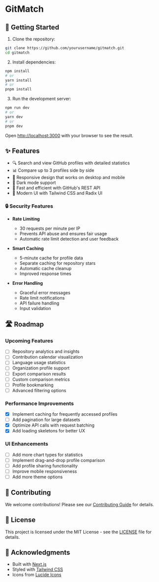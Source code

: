 # GitMatch

## 🚀 Getting Started

1. Clone the repository:

```bash
git clone https://github.com/yourusername/gitmatch.git
cd gitmatch
```

2. Install dependencies:

```bash
npm install
# or
yarn install
# or
pnpm install
```

3. Run the development server:

```bash
npm run dev
# or
yarn dev
# or
pnpm dev
```

Open [http://localhost:3000](http://localhost:3000) with your browser to see the result.

## ✨ Features

- 🔍 Search and view GitHub profiles with detailed statistics
- 📊 Compare up to 3 profiles side by side
- 📱 Responsive design that works on desktop and mobile
- 🌙 Dark mode support
- 🚀 Fast and efficient with GitHub's REST API
- 🎨 Modern UI with Tailwind CSS and Radix UI

### 🔒 Security Features

- **Rate Limiting**

  - 30 requests per minute per IP
  - Prevents API abuse and ensures fair usage
  - Automatic rate limit detection and user feedback

- **Smart Caching**

  - 5-minute cache for profile data
  - Separate caching for repository stars
  - Automatic cache cleanup
  - Improved response times

- **Error Handling**
  - Graceful error messages
  - Rate limit notifications
  - API failure handling
  - Input validation

## 🛣️ Roadmap

### Upcoming Features

- [ ] Repository analytics and insights
- [ ] Contribution calendar visualization
- [ ] Language usage statistics
- [ ] Organization profile support
- [ ] Export comparison results
- [ ] Custom comparison metrics
- [ ] Profile bookmarking
- [ ] Advanced filtering options

### Performance Improvements

- [x] Implement caching for frequently accessed profiles
- [ ] Add pagination for large datasets
- [x] Optimize API calls with request batching
- [x] Add loading skeletons for better UX

### UI Enhancements

- [ ] Add more chart types for statistics
- [ ] Implement drag-and-drop profile comparison
- [ ] Add profile sharing functionality
- [ ] Improve mobile responsiveness
- [ ] Add more theme options

## 🤝 Contributing

We welcome contributions! Please see our [Contributing Guide](CONTRIBUTING.md) for details.

## 📝 License

This project is licensed under the MIT License - see the [LICENSE](LICENSE) file for details.

## 🙏 Acknowledgments

- Built with [Next.js](https://nextjs.org)
- Styled with [Tailwind CSS](https://tailwindcss.com)
- Icons from [Lucide Icons](https://lucide.dev)
